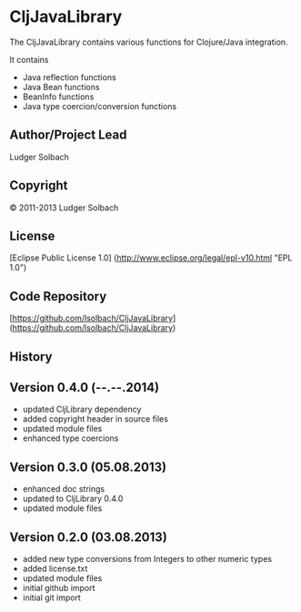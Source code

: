 CljJavaLibrary
==============
The CljJavaLibrary contains various functions for Clojure/Java integration.

It contains
* Java reflection functions
* Java Bean functions
* BeanInfo functions
* Java type coercion/conversion functions

Author/Project Lead
-------------------
Ludger Solbach

Copyright
---------
© 2011-2013 Ludger Solbach

License
-------
[Eclipse Public License 1.0] (http://www.eclipse.org/legal/epl-v10.html "EPL 1.0")

Code Repository
---------------
[https://github.com/lsolbach/CljJavaLibrary] (https://github.com/lsolbach/CljJavaLibrary)

History
-------

Version 0.4.0 (--.--.2014)
--------------------------
* updated CljLibrary dependency
* added copyright header in source files
* updated module files
* enhanced type coercions

Version 0.3.0 (05.08.2013)
--------------------------
* enhanced doc strings
* updated to CljLibrary 0.4.0
* updated module files

Version 0.2.0 (03.08.2013)
--------------------------
* added new type conversions from Integers to other numeric types
* added license.txt
* updated module files
* initial github import
* initial git import
